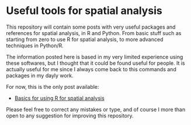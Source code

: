 # Useful tools for spatial analysis

This repository will contain some posts with very useful packages and references
for spatial analysis, in R and Python. From basic stuff such as starting from zero to 
use R for spatial analysis, to more advanced techniques in Python/R.

The information posted here is based in my very limited experience using these 
softwares, but I thought that it could be found useful for people. It is actually
useful for me since I always come back to this commands and packages in my 
dayly work.

For now, this is the only post available:

* [Basics for using R for spatial analysis](https://github.com/pcmt93/UsefulToolsForSpatialA/blob/main/intro.md) 

Please feel free to correct any mistakes or type, and of course I more than open 
to any suggestion for improving this repository.
